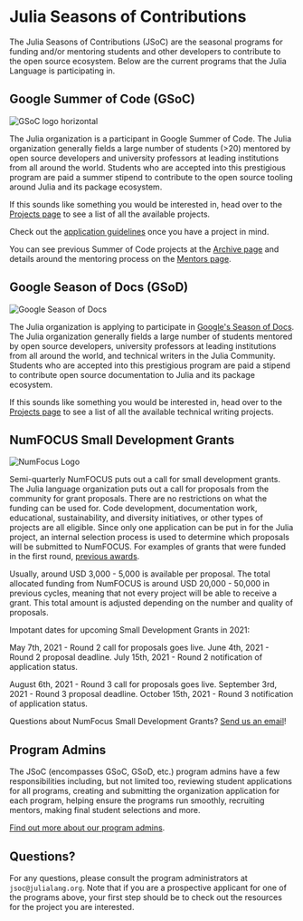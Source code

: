 # Julia Seasons of Contributions

The Julia Seasons of Contributions (JSoC) are the seasonal programs for funding and/or mentoring students and other developers to contribute to the open source ecosystem. Below are the current programs that the Julia Language is participating in.

## Google Summer of Code (GSoC)

![GSoC logo horizontal](https://user-images.githubusercontent.com/35577566/114047087-43ee0a00-983e-11eb-80ba-878d8701659a.png)

The Julia organization is a participant in Google Summer of Code.
The Julia organization generally fields a large number of students (&gt;20) mentored by open source developers and university professors at leading institutions from all around the world.
Students who are accepted into this prestigious program are paid a summer stipend to contribute to the open source tooling around Julia and its package ecosystem.

If this sounds like something you would be interested in, head over to the [Projects page](/jsoc/projects/) to see a list of all the available projects.

Check out the [application guidelines](/jsoc/guidelines/) once you have a project in mind.

You can see previous Summer of Code projects at the [Archive page](/jsoc/archive/) and details around the mentoring process on the [Mentors page](/jsoc/mentors/).

## Google Season of Docs (GSoD)

![Google Season of Docs](https://user-images.githubusercontent.com/35577566/114047222-5e27e800-983e-11eb-86fd-c8df3490634d.png)

The Julia organization is applying to participate in [Google's Season of Docs](https://developers.google.com/season-of-docs).
The Julia organization generally fields a large number of students mentored by open source developers, university professors at leading institutions from all around the world, and technical writers in the Julia Community. 
Students who are accepted into this prestigious program are paid a stipend to contribute open source documentation to Julia and its package ecosystem.

If this sounds like something you would be interested in, head over to the [Projects page](/jsoc/gsod/projects/) to see a list of all the available technical writing projects.

## NumFOCUS Small Development Grants

![NumFocus Logo](https://user-images.githubusercontent.com/35577566/114047420-87487880-983e-11eb-83f1-2820cfe17942.png)

Semi-quarterly NumFOCUS puts out a call for small development grants.
The Julia language organization puts out a call for proposals from the community for grant proposals.
There are no restrictions on what the funding can be used for. Code development, documentation work, educational, sustainability, and diversity initiatives, or other types of projects are all eligible.
Since only one application can be put in for the Julia project, an internal selection process is used to determine which proposals will be submitted to NumFOCUS.
For examples of grants that were funded in the first round, [previous awards](https://numfocus.org/programs/sustainability#sdg).

Usually, around USD 3,000 - 5,000 is available per proposal.
The total allocated funding from NumFOCUS is around USD 20,000 - 50,000 in previous cycles, meaning that not every project will be able to receive a grant.
This total amount is adjusted depending on the number and quality of proposals.

Impotant dates for upcoming Small Development Grants in 2021:

May 7th, 2021 - Round 2 call for proposals goes live.
June 4th, 2021 - Round 2 proposal deadline. 
July 15th, 2021 - Round 2 notification of application status.

August 6th, 2021 - Round 3 call for proposals goes live.
September 3rd, 2021 - Round 3 proposal deadline. 
October 15th, 2021 - Round 3 notification of application status.

Questions about NumFocus Small Development Grants? [Send us an email](mailto:logan@julialang.org)!

## Program Admins

The JSoC (encompasses GSoC, GSoD, etc.) program admins have a few responsibilities including, but not limited too, reviewing student applications for all programs, creating and submitting the organization application for each program, helping ensure the programs run smoothly, recruiting mentors, making final student selections and more. 

[Find out more about our program admins](/jsoc/admins/). 

## Questions?

For any questions, please consult the program administrators at `jsoc@julialang.org`. Note that if you are a prospective applicant for one of the programs above, your first step should be to check out the resources for the project you are interested.
